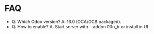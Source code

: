 # FAQ

- Q: Which Odoo version? A: 16.0 (OCA/OCB packaged).
- Q: How to enable? A: Start server with --addon l10n_tr or install in UI.
